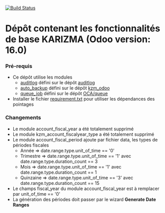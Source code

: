 [![Build Status](https://travis-ci.com/karizmaconseil/Template.svg?token=3rLzMkGSCCyiQHepEdQM&branch=master)](https://travis-ci.com/karizmaconseil/Template)

# Dépôt contenant les fonctionnalités de base KARIZMA (Odoo version: 16.0)

### Pré-requis

* Ce dépôt utilise les modules
  * [auditlog](https://github.com/OCA/server-tools/tree/16.0/auditlog) défini sur le
    dépôt [auditlog](https://github.com/OCA/server-tools/tree/16.0/auditlog)
  * [auto_backup](https://github.com/OCA/server-tools/tree/16.0/auto_backup) défini sur le
    dépôt [kzm_odoo](https://github.com/OCA/server-tools/tree/16.0/auto_backup)
  * [queue_job](https://github.com/OCA/queue/tree/16.0/queue) défini sur le
    dépôt [OCA/queue](https://github.com/OCA/queue/tree/16.0)
* Installer le fichier [requirement.txt](https://github.com/KARIZMACONSULTING/kzm_hr/blob/16.0/requirements.txt) pour
  utiliser les dépendances des pointages

### Changements
* Le module account_fiscal_year a été totalement supprimé
* Le module kzm_account_fiscalyear_type a été totalement supprimé
* Le module account_fiscal_period ajoute par fichier data, les types de périodes fiscales
  * Année => date.range.type.unit_of_time == '0'
  * Trimestre => date.range.type.unit_of_time == '1' avec date.range.type.duration_count == 3
  * Mois => date.range.type.unit_of_time == '1' avec date.range.type.duration_count == 1
  * Quinzaine => date.range.type.unit_of_time == '3' avec date.range.type.duration_count == 15
* Le champs fiscal_year du module account_fiscal_year est à remplacer par unit_of_time == '0'
* La génération des périodes doit passer par le wizard **Generate Date Ranges**



